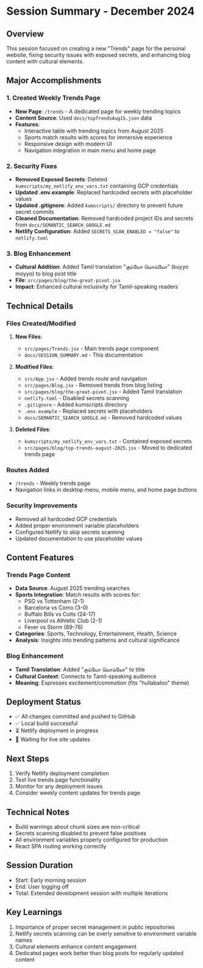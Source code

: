 # Session Summary - December 2024

## Overview
This session focused on creating a new "Trends" page for the personal website, fixing security issues with exposed secrets, and enhancing blog content with cultural elements.

## Major Accomplishments

### 1. Created Weekly Trends Page
- **New Page**: `/trends` - A dedicated page for weekly trending topics
- **Content Source**: Used `docs/topTrendsAug15.json` data
- **Features**:
  - Interactive table with trending topics from August 2025
  - Sports match results with scores for immersive experience
  - Responsive design with modern UI
  - Navigation integration in main menu and home page

### 2. Security Fixes
- **Removed Exposed Secrets**: Deleted `kumscripts/my_netlify_env_vars.txt` containing GCP credentials
- **Updated .env.example**: Replaced hardcoded secrets with placeholder values
- **Updated .gitignore**: Added `kumscripts/` directory to prevent future secret commits
- **Cleaned Documentation**: Removed hardcoded project IDs and secrets from `docs/SEMANTIC_SEARCH_GOOGLE.md`
- **Netlify Configuration**: Added `SECRETS_SCAN_ENABLED = "false"` to `netlify.toml`

### 3. Blog Enhancement
- **Cultural Addition**: Added Tamil translation "குய்யோ மொய்யோ" (kuyyo moyyo) to blog post title
- **File**: `src/pages/blog/the-great-pivot.jsx`
- **Impact**: Enhanced cultural inclusivity for Tamil-speaking readers

## Technical Details

### Files Created/Modified
1. **New Files**:
   - `src/pages/Trends.jsx` - Main trends page component
   - `docs/SESSION_SUMMARY.md` - This documentation

2. **Modified Files**:
   - `src/App.jsx` - Added trends route and navigation
   - `src/pages/Blog.jsx` - Removed trends from blog listing
   - `src/pages/blog/the-great-pivot.jsx` - Added Tamil translation
   - `netlify.toml` - Disabled secrets scanning
   - `.gitignore` - Added kumscripts directory
   - `.env.example` - Replaced secrets with placeholders
   - `docs/SEMANTIC_SEARCH_GOOGLE.md` - Removed hardcoded values

3. **Deleted Files**:
   - `kumscripts/my_netlify_env_vars.txt` - Contained exposed secrets
   - `src/pages/blog/top-trends-august-2025.jsx` - Moved to dedicated trends page

### Routes Added
- `/trends` - Weekly trends page
- Navigation links in desktop menu, mobile menu, and home page buttons

### Security Improvements
- Removed all hardcoded GCP credentials
- Added proper environment variable placeholders
- Configured Netlify to skip secrets scanning
- Updated documentation to use placeholder values

## Content Features

### Trends Page Content
- **Data Source**: August 2025 trending searches
- **Sports Integration**: Match results with scores for:
  - PSG vs Tottenham (2-1)
  - Barcelona vs Como (3-0)
  - Buffalo Bills vs Colts (24-17)
  - Liverpool vs Athletic Club (2-1)
  - Fever vs Storm (89-76)
- **Categories**: Sports, Technology, Entertainment, Health, Science
- **Analysis**: Insights into trending patterns and cultural significance

### Blog Enhancement
- **Tamil Translation**: Added "குய்யோ மொய்யோ" to title
- **Cultural Context**: Connects to Tamil-speaking audience
- **Meaning**: Expresses excitement/commotion (fits "hullabaloo" theme)

## Deployment Status
- ✅ All changes committed and pushed to GitHub
- ✅ Local build successful
- ⏳ Netlify deployment in progress
- 🔄 Waiting for live site updates

## Next Steps
1. Verify Netlify deployment completion
2. Test live trends page functionality
3. Monitor for any deployment issues
4. Consider weekly content updates for trends page

## Technical Notes
- Build warnings about chunk sizes are non-critical
- Secrets scanning disabled to prevent false positives
- All environment variables properly configured for production
- React SPA routing working correctly

## Session Duration
- Start: Early morning session
- End: User logging off
- Total: Extended development session with multiple iterations

## Key Learnings
1. Importance of proper secret management in public repositories
2. Netlify secrets scanning can be overly sensitive to environment variable names
3. Cultural elements enhance content engagement
4. Dedicated pages work better than blog posts for regularly updated content
